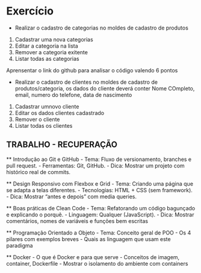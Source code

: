 # Exercício

- Realizar o cadastro de categorias no moldes de cadastro de produtos
1. Cadastrar uma nova categorias
2. Editar a categoria na lista
3. Remover a categoria exitente
4. Listar todas as categorias

Aprensentar o link do github para analisar o código valendo 6 pontos

- Realizar o cadastro de clientes no moldes de cadastro de produtos/categoria, os dados do cliente deverá conter Nome COmpleto, email, numero do telefone, data de nascimento
1. Cadastrar umnovo cliente
2. Editar os dados clientes cadastrado
3. Remover o cliente
4. Listar todas os clientes


## TRABALHO - RECUPERAÇÃO

** Introdução ao Git e GitHub
    - Tema: Fluxo de versionamento, branches e pull request.
    - Ferramentas: Git, GitHub.
    - Dica: Mostrar um projeto com histórico real de commits.

** Design Responsivo com Flexbox e Grid
    - Tema: Criando uma página que se adapta a telas diferentes.
    - Tecnologias: HTML + CSS (sem framework).
    - Dica: Mostrar “antes e depois” com media queries.

** Boas práticas de Clean Code
    - Tema: Refatorando um código bagunçado e explicando o porquê.
    - Linguagem: Qualquer (JavaScript).
    - Dica: Mostrar comentários, nomes de variáveis e funções bem escritas

** Programação Orientado a Objeto
    - Tema: Conceito geral de POO
    - Os 4 pilares com exemplos breves
    - Quais as linguagem que usam este paradigma

** Docker
    - O que é Docker e para que serve
    - Conceitos de imagem, container, Dockerfile
    - Mostrar o isolamento do ambiente com containers
